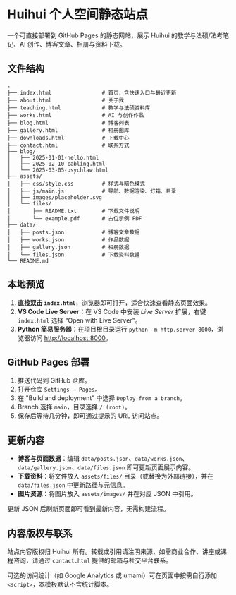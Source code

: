 # Huihui 个人空间静态站点

一个可直接部署到 GitHub Pages 的静态网站，展示 Huihui 的教学与法硕/法考笔记、AI 创作、博客文章、相册与资料下载。

## 文件结构
```
.
├── index.html                # 首页，含快速入口与最近更新
├── about.html                # 关于我
├── teaching.html             # 教学与法硕资料库
├── works.html                # AI 与创作作品
├── blog.html                 # 博客列表
├── gallery.html              # 相册图库
├── downloads.html            # 下载中心
├── contact.html              # 联系方式
├── blog/
│   ├── 2025-01-01-hello.html
│   ├── 2025-02-10-cabling.html
│   └── 2025-03-05-psychlaw.html
├── assets/
│   ├── css/style.css         # 样式与暗色模式
│   ├── js/main.js            # 导航、数据渲染、灯箱、目录
│   ├── images/placeholder.svg
│   └── files/
│       ├── README.txt        # 下载文件说明
│       └── example.pdf       # 占位示例 PDF
├── data/
│   ├── posts.json            # 博客文章数据
│   ├── works.json            # 作品数据
│   ├── gallery.json          # 相册数据
│   └── files.json            # 下载资料数据
└── README.md
```

## 本地预览
1. **直接双击 `index.html`**，浏览器即可打开，适合快速查看静态页面效果。
2. **VS Code Live Server**：在 VS Code 中安装 *Live Server* 扩展，右键 `index.html` 选择 “Open with Live Server”。
3. **Python 简易服务器**：在项目根目录运行 `python -m http.server 8000`，浏览器访问 <http://localhost:8000>。

## GitHub Pages 部署
1. 推送代码到 GitHub 仓库。
2. 打开仓库 `Settings → Pages`。
3. 在 "Build and deployment" 中选择 `Deploy from a branch`。
4. Branch 选择 `main`，目录选择 `/ (root)`。
5. 保存后等待几分钟，即可通过提示的 URL 访问站点。

## 更新内容
- **博客与页面数据**：编辑 `data/posts.json`、`data/works.json`、`data/gallery.json`、`data/files.json` 即可更新页面展示内容。
- **下载资料**：将文件放入 `assets/files/` 目录（或替换为外部链接），并在 `data/files.json` 中更新路径与元信息。
- **图片资源**：将图片放入 `assets/images/` 并在对应 JSON 中引用。

更新 JSON 后刷新页面即可看到最新内容，无需构建流程。

## 内容版权与联系
站点内容版权归 Huihui 所有。转载或引用请注明来源，如需商业合作、讲座或课程咨询，请通过 `contact.html` 提供的邮箱与社交平台联系。

可选的访问统计（如 Google Analytics 或 umami）可在页面中按需自行添加 `<script>`，本模板默认不含统计脚本。
